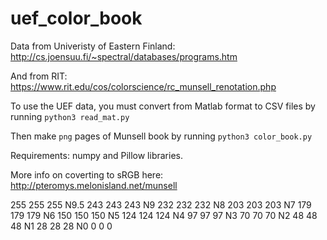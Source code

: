 # uef_color_book

Data from Univeristy of Eastern Finland: http://cs.joensuu.fi/~spectral/databases/programs.htm

And from RIT: https://www.rit.edu/cos/colorscience/rc_munsell_renotation.php

To use the UEF data, you must convert from Matlab format to CSV files by running `python3 read_mat.py`

Then make `png` pages of Munsell book by running `python3 color_book.py`

Requirements: numpy and Pillow libraries.

More info on coverting to sRGB here: http://pteromys.melonisland.net/munsell

255 255 255
N9.5
243 243 243
N9
232 232 232
N8
203 203 203
N7
179 179 179
N6
150 150 150
N5
124 124 124
N4
97 97 97
N3
70 70 70
N2
48 48 48
N1
28 28 28
N0
0 0 0
